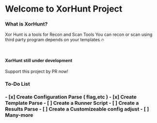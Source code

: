 <h1>Welcome to XorHunt Project</h1>
<h3>What is XorHunt?</h3>
<p>Xor Hunt is a tools for Recon and Scan Tools
You can recon or scan using third party program depends on your templates 🔥</p>
<br>
<h4>XorHunt still under development</h4>
<p>Support this project by PR now!</p>
<h3>To-Do List<h3>
- [x] Create Configuration Parse ( flag,etc )
- [x] Create Template Parse
- [ ] Create a Runner Script
- [ ] Create a Results Parse
- [ ] Create a Customizeable config adjust
- [ ] Many-more